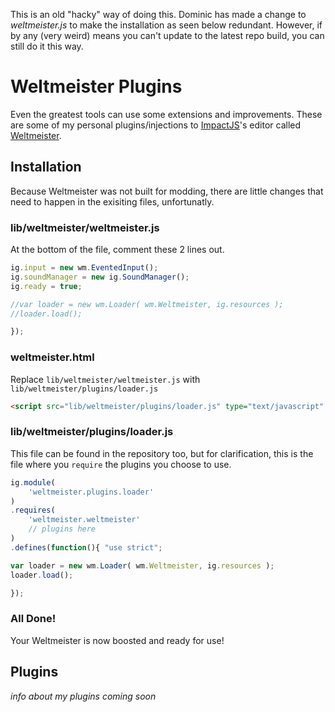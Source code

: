This is an old "hacky" way of doing this. Dominic has made a change to *weltmeister.js* to make the installation as seen below redundant.
However, if by any (very weird) means you can't update to the latest repo build, you can still do it this way.

Weltmeister Plugins
====================

Even the greatest tools can use some extensions and improvements.
These are some of my personal plugins/injections to [ImpactJS](http://impactjs.com/)'s editor called [Weltmeister](http://impactjs.com/documentation/weltmeister).


## Installation ##

Because Weltmeister was not built for modding, there are little changes that need to happen in the exisiting files, unfortunatly.

### lib/weltmeister/weltmeister.js ###

At the bottom of the file, comment these 2 lines out.

```javascript
ig.input = new wm.EventedInput();
ig.soundManager = new ig.SoundManager();
ig.ready = true;

//var loader = new wm.Loader( wm.Weltmeister, ig.resources );
//loader.load();

});
```

### weltmeister.html ###

Replace `lib/weltmeister/weltmeister.js` with `lib/weltmeister/plugins/loader.js`

```html
<script src="lib/weltmeister/plugins/loader.js" type="text/javascript" charset="utf-8"></script>
```

### lib/weltmeister/plugins/loader.js ###

This file can be found in the repository too, but for clarification, this is the file where you `require` the plugins you choose to use.

```javascript
ig.module(
    'weltmeister.plugins.loader'
)
.requires(
    'weltmeister.weltmeister'
    // plugins here
)
.defines(function(){ "use strict";

var loader = new wm.Loader( wm.Weltmeister, ig.resources );
loader.load();

});
```

### All Done! ###

Your Weltmeister is now boosted and ready for use!

## Plugins ##

*info about my plugins coming soon*